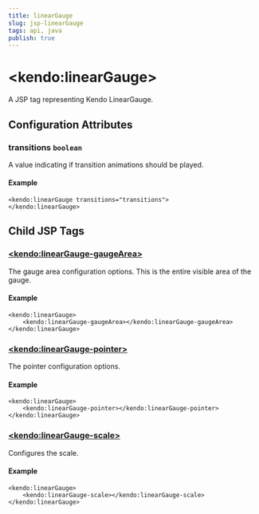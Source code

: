 ```yaml
---
title: linearGauge
slug: jsp-linearGauge
tags: api, java
publish: true
---
```


# \<kendo:linearGauge\>
A JSP tag representing Kendo LinearGauge.


## Configuration Attributes


### transitions `boolean`

A value indicating if transition animations should be played.

#### Example
    <kendo:linearGauge transitions="transitions">
    </kendo:linearGauge>



## Child JSP Tags

### [\<kendo:linearGauge-gaugeArea\>](/api/wrappers/jsp/lineargauge/gaugearea)

The gauge area configuration options.
This is the entire visible area of the gauge.

#### Example

    <kendo:linearGauge>
        <kendo:linearGauge-gaugeArea></kendo:linearGauge-gaugeArea>
    </kendo:linearGauge>
 
### [\<kendo:linearGauge-pointer\>](/api/wrappers/jsp/lineargauge/pointer)

The pointer configuration options.

#### Example

    <kendo:linearGauge>
        <kendo:linearGauge-pointer></kendo:linearGauge-pointer>
    </kendo:linearGauge>
 
### [\<kendo:linearGauge-scale\>](/api/wrappers/jsp/lineargauge/scale)

Configures the scale.

#### Example

    <kendo:linearGauge>
        <kendo:linearGauge-scale></kendo:linearGauge-scale>
    </kendo:linearGauge>
 
